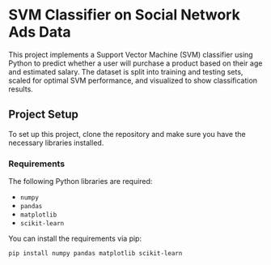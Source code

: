 # SVM Classifier on Social Network Ads Data

This project implements a Support Vector Machine (SVM) classifier using Python to predict whether a user will purchase a product based on their age and estimated salary. The dataset is split into training and testing sets, scaled for optimal SVM performance, and visualized to show classification results.

## Project Setup

To set up this project, clone the repository and make sure you have the necessary libraries installed.

### Requirements

The following Python libraries are required:
- `numpy`
- `pandas`
- `matplotlib`
- `scikit-learn`

You can install the requirements via pip:

```bash
pip install numpy pandas matplotlib scikit-learn
